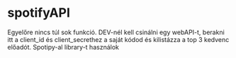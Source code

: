 ﻿# spotifyAPI
Egyelőre nincs túl sok funkció. DEV-nél kell csinálni egy webAPI-t, berakni itt a client_id és client_secrethez a saját kódod és kilistázza a top 3 kedvenc előadót. Spotipy-al library-t használok
